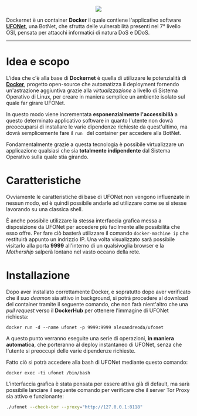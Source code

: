 <p align="center">
    <img src ="https://imgur.com/SAVPZRb.png" />
</p>

Dockernet è un container **Docker** il quale contiene l'applicativo software **[UFONet](https://ufonet.03c8.net/)**, una BotNet, che sfrutta delle vulnerabilità presenti nel 7° livello OSI, pensata per attacchi informatici di natura DoS e DDoS.

---

# Idea e scopo

L'idea che c'è alla base di **Dockernet** è quella di utilizzare le potenzialità di **[Docker](https://it.wikipedia.org/wiki/Docker)**, progetto open-source che automatizza il deployment fornendo un'astrazione aggiuntiva grazie alla *virtualizzazione* a livello di Sistema Operativo di Linux, per creare in maniera semplice un ambiente isolato sul quale far girare UFONet. 

In questo modo viene incrementata **esponenzialmente l'accessibilià** a questo determinato applicativo software in quanto l'utente non dovrà preoccuparsi di installare le varie dipendenze richieste da quest'ultimo, ma dovrà semplicemente fare il  ```run ``` del container per accedere alla BotNet.

Fondamentalmente grazie a questa tecnologia è possibile virtualizzare un applicazione qualsiasi che sia **totalmente indipendente** dal Sistema Operativo sulla quale stia girando.

# Caratteristiche

Ovviamente le caratteristiche di base di UFONet non vengono influenzate in nessun modo, ed è quindi possibile andarle ad utilizzare come se si stesse lavorando su una classica shell. 

È anche possibile utilizzare la stessa interfaccia grafica messa a disposizione da UFONet per accedere più facilmente alle possibilità che esso offre. Per fare ciò basterà utilizzare il comando ```docker-machine ip``` che restituirà appunto un indrizzio IP. Una volta visualizzato sarà possibile visitarlo alla porta **9999** all'interno di un qualsivoglia browser e la *Mothership* salperà lontano nel vasto oceano della rete.

# Installazione

Dopo aver installato correttamente Docker, e sopratutto dopo aver verificato che il suo *deamon* sia attivo in background, si potrà procedere al download del container tramite il seguente comando, che non farà nient'altro che una *pull request* verso il **DockerHub** per ottenere l'immagine di UFONet richiesta:

```docker
docker run -d --name ufonet -p 9999:9999 alexandreoda/ufonet
```

A questo punto verranno eseguite una serie di operazioni, **in maniera automatica**, che porteranno al deploy instantaneo di UFONet, senza che l'utente si preoccupi delle varie dipendenze richieste. 

Fatto ciò si potrà accedere alla bash di UFONet mediante questo comando:

```docker
docker exec -ti ufonet /bin/bash
```

L'interfaccia grafica è stata pensata per essere attiva già di default, ma sarà possibile lanciare il seguente comando per verificare che il server Tor Proxy sia attivo e funzionante:

```bash
./ufonet --check-tor --proxy="http://127.0.0.1:8118"
```